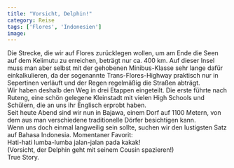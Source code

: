 ```yaml
---
title: "Vorsicht, Delphin!"
category: Reise
tags: ['Flores', 'Indonesien']
image: 
---
```


Die Strecke, die wir auf Flores zurücklegen wollen, um am Ende die Seen auf dem Kelimutu zu erreichen, beträgt nur ca. 400 km. Auf dieser Insel muss man aber selbst mit der gehobenen Minibus-Klasse sehr lange dafür einkalkulieren, da der sogenannte Trans-Flores-Highway praktisch nur in Sepertinen verläuft und der Regen regelmäßig die Straßen abträgt.  
Wir haben deshalb den Weg in drei Etappen eingeteilt. Die erste führte nach Ruteng, eine schön gelegene Kleinstadt mit vielen High Schools und Schülern, die an uns ihr Englisch erprobt haben.  
Seit heute Abend sind wir nun in Bajawa, einem Dorf auf 1100 Metern, von dem aus man verschiedene traditionelle Dörfer besichtigen kann.  
Wenn uns doch einmal langweilig sein sollte, suchen wir den lustigsten Satz auf Bahasa Indonesia. Momentaner Favorit:  
Hati-hati lumba-lumba jalan-jalan pada kakak!  
(Vorsicht, der Delphin geht mit seinem Cousin spazieren!)  
True Story.